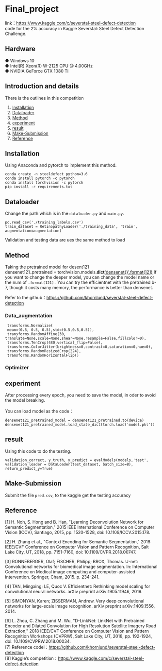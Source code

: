 # Final_project
link：https://www.kaggle.com/c/severstal-steel-defect-detection <br>
code for the 2% accuracy in Kaggle Severstal: Steel Defect Detection Challenge.

## Hardware
● Windows 10 <br>
● Intel(R) Xeon(R) W-2125 CPU @ 4.00GHz <br>
● NVIDIA GeForce GTX 1080 Ti <br>

## Introduction and details
There is the outlines in this competition <br>
1. [Installation](#Installation) <br>
2. [Dataloader](#Dataloader) <br>
3. [Method](#Model) <br>
4. [experiment](#experiment) <br>
5. [result](#result) <br>
6. [Make-Submission](#Make-Submission) <br>
7. [Reference](#Reference) <br>

## Installation
Using Anaconda and pytorch to implement this method.

    conda create -n steeldefect python=3.6
    conda install pytorch -c pytorch
    conda install torchvision -c pytorch
    pip install -r requirements.txt
    

## Dataloader
Change the path which is in the `dataloader.py` and `main.py`.
    
    pd.read_csv('./training_labels.csv')
    train_dataset = RetinopathyLoader('./training_data', 'train', augmentation=augmentation)
Validation and testing data are ues the same method to load <br>

## Method
Taking the pretrained model for desent121 <br>
densenet121_pretrained = torchvision.models.__dict__['densenet{}'.format(121)](pretrained=True)
If you want to change the deeper model, you can change the model name or the num of `.format(121).`
You can try the efficientnet with the pretrained b-7, though it costs many memory, the performance is better than densenet.


Refer to the github：https://github.com/khornlund/severstal-steel-defect-detection <br>

### Data_augmentation
     transforms.Normalize(
     mean=(0.5, 0.5, 0.5),std=(0.5,0.5,0.5)),
     transforms.RandomAffine(30, translate=None,scale=None,shear=None,resample=False,fillcolor=0),
     transforms.TenCrop(480,vertical_flip=False),
     transforms.ColorJitter(brightness=0,contrast=0,saturation=0,hue=0),
     transforms.RandomResizedCrop(224),
     transforms.RandomHorizontalFlip()


### Optimizer

         
                        
## experiment
After processing every epoch, you need to save the model, in oder to avoid the model breaking. <br>   
You can load model as the code： 

    densenet121_pretrained_model = densenet121_pretrained.to(device)
    densenet121_pretrained_model.load_state_dict(torch.load('model.pkl'))

## result
Using this code to do the testing. <br>

    validation_correct, y_truth, y_predict = evalModels(models,'test', validation_loader = DataLoader(test_dataset, batch_size=8), return_predict_y=True)
    
## Make-Submission
Submit the file `pred.csv`, to the kaggle  get the testing accuracy <br>

## Reference
[1] H. Noh, S. Hong and B. Han, "Learning Deconvolution Network for Semantic Segmentation," 2015 IEEE International Conference on Computer Vision (ICCV), Santiago, 2015, pp. 1520-1528, doi: 10.1109/ICCV.2015.178.<br> 

[2] H. Zhang et al., "Context Encoding for Semantic Segmentation," 2018 IEEE/CVF Conference on Computer Vision and Pattern Recognition, Salt Lake City, UT, 2018, pp. 7151-7160, doi: 10.1109/CVPR.2018.00747.<br> 

[3] RONNEBERGER, Olaf; FISCHER, Philipp; BROX, Thomas. U-net: Convolutional networks for biomedical image segmentation. In: International Conference on Medical image computing and computer-assisted intervention. Springer, Cham, 2015. p. 234-241.<br> 

[4] TAN, Mingxing; LE, Quoc V. Efficientnet: Rethinking model scaling for convolutional neural networks. arXiv preprint arXiv:1905.11946, 2019.<br> 

[5] SIMONYAN, Karen; ZISSERMAN, Andrew. Very deep convolutional networks for large-scale image recognition. arXiv preprint arXiv:1409.1556, 2014.<br> 

[6] L. Zhou, C. Zhang and M. Wu, "D-LinkNet: LinkNet with Pretrained Encoder and Dilated Convolution for High Resolution Satellite Imagery Road Extraction," 2018 IEEE/CVF Conference on Computer Vision and Pattern Recognition Workshops (CVPRW), Salt Lake City, UT, 2018, pp. 192-1924, doi: 10.1109/CVPRW.2018.00034.<br> 
[7] Reference codel：https://github.com/khornlund/severstal-steel-defect-detection <br> 
[8] Kaggle’s competition：https://www.kaggle.com/c/severstal-steel-defect-detection <br> 

